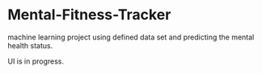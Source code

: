 # Mental-Fitness-Tracker

machine learning project using defined data set and predicting the mental health status.

UI is in progress.

